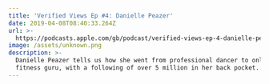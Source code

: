 ```yaml
---
title: 'Verified Views Ep #4: Danielle Peazer'
date: 2019-04-08T08:40:33.264Z
url: >-
  https://podcasts.apple.com/gb/podcast/verified-views-ep-4-danielle-peazer/id1449998981?i=1000434116719
image: /assets/unknown.png
description: >-
  Danielle Peazer tells us how she went from professional dancer to online
  fitness guru, with a following of over 5 million in her back pocket.
---
```


